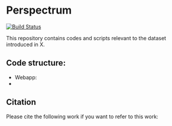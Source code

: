 # Perspectrum 
[![Build Status](https://semaphoreci.com/api/v1/projects/13a8c4da-13ae-4934-a9b9-37611f91528f/2266937/badge.svg)](https://semaphoreci.com/danyaljj/perspective)

This repository contains codes and scripts relevant to the dataset introduced in X. 

## Code structure: 

 - Webapp: 
 - 


## Citation 

Please cite the following work if you want to refer to this work: 
```
```

